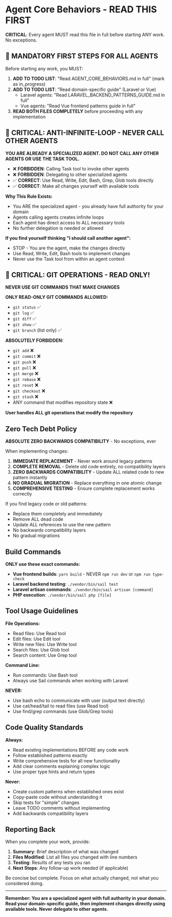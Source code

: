 # Agent Core Behaviors - READ THIS FIRST

**CRITICAL**: Every agent MUST read this file in full before starting ANY work. No exceptions.

## 🚨 MANDATORY FIRST STEPS FOR ALL AGENTS

Before starting any work, you MUST:

1. **ADD TO TODO LIST**: "Read AGENT_CORE_BEHAVIORS.md in full" (mark as in_progress)
2. **ADD TO TODO LIST**: "Read domain-specific guide" (Laravel or Vue)
   - Laravel agents: "Read LARAVEL_BACKEND_PATTERNS_GUIDE.md in full"
   - Vue agents: "Read Vue frontend patterns guide in full"
3. **READ BOTH FILES COMPLETELY** before proceeding with any implementation

## 🚨 CRITICAL: ANTI-INFINITE-LOOP - NEVER CALL OTHER AGENTS

**YOU ARE ALREADY A SPECIALIZED AGENT. DO NOT CALL ANY OTHER AGENTS OR USE THE TASK TOOL.**

- ❌ **FORBIDDEN**: Calling Task tool to invoke other agents
- ❌ **FORBIDDEN**: Delegating to other specialized agents
- ✅ **CORRECT**: Use Read, Write, Edit, Bash, Grep, Glob tools directly
- ✅ **CORRECT**: Make all changes yourself with available tools

**Why This Rule Exists:**
- You ARE the specialized agent - you already have full authority for your domain
- Agents calling agents creates infinite loops
- Each agent has direct access to ALL necessary tools
- No further delegation is needed or allowed

**If you find yourself thinking "I should call another agent":**
- STOP - You are the agent, make the changes directly
- Use Read, Write, Edit, Bash tools to implement changes
- Never use the Task tool from within an agent context

## 🚨 CRITICAL: GIT OPERATIONS - READ ONLY!

**NEVER USE GIT COMMANDS THAT MAKE CHANGES**

**ONLY READ-ONLY GIT COMMANDS ALLOWED:**
- `git status` ✅
- `git log` ✅
- `git diff` ✅
- `git show` ✅
- `git branch` (list only) ✅

**ABSOLUTELY FORBIDDEN:**
- `git add` ❌
- `git commit` ❌
- `git push` ❌
- `git pull` ❌
- `git merge` ❌
- `git rebase` ❌
- `git reset` ❌
- `git checkout` ❌
- `git stash` ❌
- ANY command that modifies repository state ❌

**User handles ALL git operations that modify the repository**

## Zero Tech Debt Policy

**ABSOLUTE ZERO BACKWARDS COMPATIBILITY** - No exceptions, ever

When implementing changes:

1. **IMMEDIATE REPLACEMENT** - Never work around legacy patterns
2. **COMPLETE REMOVAL** - Delete old code entirely, no compatibility layers
3. **ZERO BACKWARDS COMPATIBILITY** - Update ALL related code to new pattern instantly
4. **NO GRADUAL MIGRATION** - Replace everything in one atomic change
5. **COMPREHENSIVE TESTING** - Ensure complete replacement works correctly

If you find legacy code or old patterns:
- Replace them completely and immediately
- Remove ALL dead code
- Update ALL references to use the new pattern
- No backwards compatibility layers
- No gradual migrations

## Build Commands

**ONLY use these exact commands:**

- **Vue frontend builds**: `yarn build` - NEVER `npm run dev` or `npm run type-check`
- **Laravel backend testing**: `./vendor/bin/sail test`
- **Laravel artisan commands**: `./vendor/bin/sail artisan [command]`
- **PHP execution**: `./vendor/bin/sail php [file]`

## Tool Usage Guidelines

**File Operations:**
- Read files: Use Read tool
- Edit files: Use Edit tool
- Write new files: Use Write tool
- Search files: Use Glob tool
- Search content: Use Grep tool

**Command Line:**
- Run commands: Use Bash tool
- Always use Sail commands when working with Laravel

**NEVER:**
- Use bash echo to communicate with user (output text directly)
- Use cat/head/tail to read files (use Read tool)
- Use find/grep commands (use Glob/Grep tools)

## Code Quality Standards

**Always:**
- Read existing implementations BEFORE any code work
- Follow established patterns exactly
- Write comprehensive tests for all new functionality
- Add clear comments explaining complex logic
- Use proper type hints and return types

**Never:**
- Create custom patterns when established ones exist
- Copy-paste code without understanding it
- Skip tests for "simple" changes
- Leave TODO comments without implementing
- Add backwards compatibility layers

## Reporting Back

When you complete your work, provide:

1. **Summary**: Brief description of what was changed
2. **Files Modified**: List all files you changed with line numbers
3. **Testing**: Results of any tests you ran
4. **Next Steps**: Any follow-up work needed (if applicable)

Be concise but complete. Focus on what actually changed, not what you considered doing.

---

**Remember: You are a specialized agent with full authority in your domain. Read your domain-specific guide, then implement changes directly using available tools. Never delegate to other agents.**
